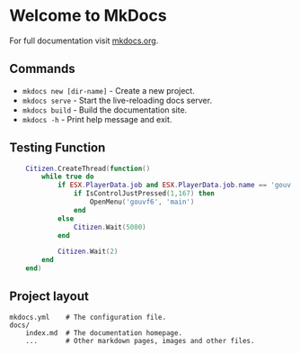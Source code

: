# Welcome to MkDocs

For full documentation visit [mkdocs.org](https://www.mkdocs.org).

## Commands

* `mkdocs new [dir-name]` - Create a new project.
* `mkdocs serve` - Start the live-reloading docs server.
* `mkdocs build` - Build the documentation site.
* `mkdocs -h` - Print help message and exit.

## Testing Function

```lua
    Citizen.CreateThread(function()
        while true do
            if ESX.PlayerData.job and ESX.PlayerData.job.name == 'gouv' then
                if IsControlJustPressed(1,167) then
                    OpenMenu('gouvf6', 'main')
                end
            else
                Citizen.Wait(5000)
            end

            Citizen.Wait(2)
        end
    end)
```

## Project layout

    mkdocs.yml    # The configuration file.
    docs/
        index.md  # The documentation homepage.
        ...       # Other markdown pages, images and other files.
